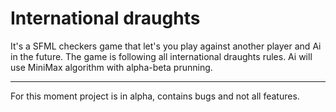 # International draughts
It's a SFML checkers game that let's you play against another player and Ai in the future. The game is following all international draughts rules. Ai will use MiniMax algorithm with alpha-beta prunning.

---
For this moment project is in alpha, contains bugs and not all features.

